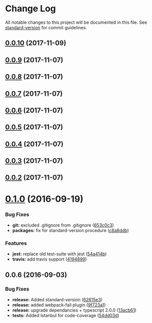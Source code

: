 # Change Log

All notable changes to this project will be documented in this file. See [standard-version](https://github.com/conventional-changelog/standard-version) for commit guidelines.

<a name="0.0.10"></a>
## [0.0.10](https://github.com/DxCx/ts-library-starter/compare/v0.0.9...v0.0.10) (2017-11-09)



<a name="0.0.9"></a>
## [0.0.9](https://github.com/DxCx/ts-library-starter/compare/v0.0.8...v0.0.9) (2017-11-07)



<a name="0.0.8"></a>
## [0.0.8](https://github.com/DxCx/ts-library-starter/compare/v0.0.7...v0.0.8) (2017-11-07)



<a name="0.0.7"></a>
## [0.0.7](https://github.com/DxCx/ts-library-starter/compare/v0.0.5...v0.0.7) (2017-11-07)



<a name="0.0.6"></a>
## [0.0.6](https://github.com/DxCx/ts-library-starter/compare/v0.0.5...v0.0.6) (2017-11-07)



<a name="0.0.5"></a>
## [0.0.5](https://github.com/DxCx/ts-library-starter/compare/v0.0.4...v0.0.5) (2017-11-07)



<a name="0.0.4"></a>
## [0.0.4](https://github.com/DxCx/ts-library-starter/compare/v0.0.3...v0.0.4) (2017-11-07)



<a name="0.0.3"></a>
## [0.0.3](https://github.com/DxCx/ts-library-starter/compare/v0.0.2...v0.0.3) (2017-11-07)



<a name="0.0.2"></a>
## [0.0.2](https://github.com/DxCx/ts-library-starter/compare/v0.1.0...v0.0.2) (2017-11-07)



<a name="0.1.0"></a>
# [0.1.0](https://github.com/DxCx/ts-library-starter/compare/v0.0.6...v0.1.0) (2016-09-19)


### Bug Fixes

* **git:** excluded .gitignore from .gitignore ([653c0c3](https://github.com/DxCx/ts-library-starter/commit/653c0c3))
* **packages:** fix for standard-version procedure ([c8a8ddb](https://github.com/DxCx/ts-library-starter/commit/c8a8ddb))


### Features

* **jest:** replace old test-suite with jest ([54a414b](https://github.com/DxCx/ts-library-starter/commit/54a414b))
* **travis:** add travis support ([4194899](https://github.com/DxCx/ts-library-starter/commit/4194899))



<a name="0.0.6"></a>
## 0.0.6 (2016-09-03)


### Bug Fixes

* **release:** Added standard-version ([62615e3](https://github.com/DxCx/ts-library-starter/commit/62615e3))
* **release:** added webpack-fail plugin ([9f723a1](https://github.com/DxCx/ts-library-starter/commit/9f723a1))
* **release:** upgrade dependancies + typescript 2.0.0 ([13acb61](https://github.com/DxCx/ts-library-starter/commit/13acb61))
* **tests:** Added Istanbul for code-coverage ([54dd03d](https://github.com/DxCx/ts-library-starter/commit/54dd03d))
